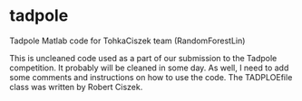 # tadpole
Tadpole Matlab code for TohkaCiszek team (RandomForestLin)

This is uncleaned code used as a part of our submission to the Tadpole competition. It probably will be cleaned in some day. As well, I need to add some comments and instructions on how to use the code. The TADPLOEfile class was written by Robert Ciszek. 
